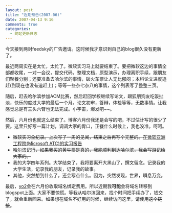 ```yaml
---
layout: post
title: "近期预告(2007-06)"
date: 2007-04-13 9:16
comments: true
categories:
  - 网站更新日志
---
```

今天接到两封feedsky的广告邀请。这时候我才意识到自己的blog很久没有更新了。

最近两周实在是太忙，太忙了。微软实习马上就要结束了。要把微软这边的事情全部都收尾，一对一会议，提交代码，整理文档，原型演示，办理离职手续，跟朋友们聚餐分别；还要准备去哈尔滨的事情，破火车票让人无比郁闷；本科论文进度追赶(到现在也没有追赶上)；等等一些杂七杂八的事情，这个列表写了整整三页。

随后，赶去哈尔滨参加ACM比赛，然后赶回学校继续写论文，跟狐朋狗友吃饭扯淡，快乐的度过大学的最后一个月。论文初审，答辩，体检等等，无数事情。让我感觉总是有三头六臂也无法完成。小宇宙，爆发吧~~。

然后，六月份也就这么结束了。博客六月份我还是会写的吧，不过估计写的很少了要。这里只好写一篇计划，调调大家的胃口，正餐什么时候上，我也没准。呵呵。

*   <strike>微软实习全纪录。上次写了一周的见闻，结束之后再写个完整的。</strike>[在微软亚洲工程院(Microsoft ATC)的实习报告][1]
*   [哈尔滨记行][2]<strike>，如果我买的黄牛票是真的，我能顺利到达哈尔滨，我会写游记给大家的。</strike>
*   我的大学四年系列。大学结束了，我将要离开大黑山了，撰文留念。记录我的大学生活，记录我的朋友，记录我的故事。
*   其他，突然想到什么了，还会写点什么。因为，突然发现，世界，瞬息万变。

最后，[yo2][3]会在六月份收取域名绑定费用。所以近期我**可能**会将域名转移到blogspot上面。大家不要惊慌。等我从哈尔滨回来，找个时间把手续办了，钱交了，就会重新回来。如果想在域名不好用的时候，继续访问这里，请使用<del>这个链接</del>。

 [1]: /blog/posts/atc-intern-report/
 [2]: /blog/posts/travel-harbin-at-05dec-and-07jun/ "哈尔滨记行"
 [3]: http://www.yo2.cn/ "yo2 BSP"